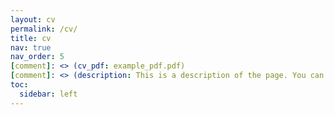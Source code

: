 ```yaml
---
layout: cv
permalink: /cv/
title: cv
nav: true
nav_order: 5
[comment]: <> (cv_pdf: example_pdf.pdf)
[comment]: <> (description: This is a description of the page. You can modify it in '_pages/cv.md'. You can also change or remove the top pdf download button.)
toc:
  sidebar: left
---
```

